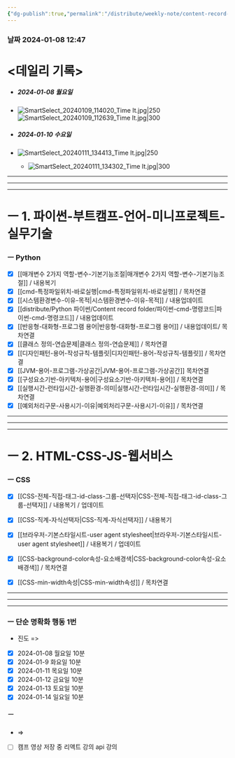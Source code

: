 ```yaml
---
{"dg-publish":true,"permalink":"/distribute/weekly-note/content-record-folder/2024-01-07-w2/","tags":["데일리-주간-기록"],"noteIcon":""}
---
```


### 날짜 2024-01-08 12:47

# <데일리 기록> 

- ##### 2024-01-08 월요일
- ![SmartSelect_20240109_114020_Time It.jpg|250](/img/user/%EC%B2%A8%EB%B6%80%ED%8C%8C%EC%9D%BC/SmartSelect_20240109_114020_Time%20It.jpg)
		![SmartSelect_20240109_112639_Time It.jpg|300](/img/user/%EC%B2%A8%EB%B6%80%ED%8C%8C%EC%9D%BC/SmartSelect_20240109_112639_Time%20It.jpg)


- ##### 2024-01-10 수요일
- ![SmartSelect_20240111_134413_Time It.jpg|250](/img/user/%EC%B2%A8%EB%B6%80%ED%8C%8C%EC%9D%BC/SmartSelect_20240111_134413_Time%20It.jpg)
	- ![SmartSelect_20240111_134302_Time It.jpg|300](/img/user/%EC%B2%A8%EB%B6%80%ED%8C%8C%EC%9D%BC/SmartSelect_20240111_134302_Time%20It.jpg)



----
-----
---
# ㅡ 1. 파이썬-부트캠프-언어-미니프로젝트-실무기술


### ㅡ Python
- [x] [[매개변수 2가지 역할-변수-기본기능조절\|매개변수 2가지 역할-변수-기본기능조절]] / 내용복기
- [x] [[cmd-특정파일위치-바로실행\|cmd-특정파일위치-바로실행]] / 목차연결
- [x] [[시스템환경변수-이유-목적\|시스템환경변수-이유-목적]] / 내용업데이트
- [x] [[distribute/Python 파이썬/Content record folder/파이썬-cmd-명령코드\|파이썬-cmd-명령코드]] / 내용업데이트
- [x] [[반응형-대화형-프로그램 용어\|반응형-대화형-프로그램 용어]] / 내용업데이트/ 목차연결
- [x] [[클래스 정의-연습문제\|클래스 정의-연습문제]] / 목차연결
- [x] [[디자인패턴-용어-작성규칙-템플릿\|디자인패턴-용어-작성규칙-템플릿]] / 목차연결
- [x] [[JVM-용어-프로그램-가상공간\|JVM-용어-프로그램-가상공간]] 목차연결
- [x] [[구성요소기반-아키텍처-용어\|구성요소기반-아키텍처-용어]] / 목차연결
- [x] [[실행시간-런타임시간-실행환경-의미\|실행시간-런타임시간-실행환경-의미]] / 목차연결
- [x] [[예외처리구문-사용시기-이유\|예외처리구문-사용시기-이유]] / 목차연결

------
---
---
# ㅡ 2. HTML-CSS-JS-웹서비스

### ㅡ CSS
- [x] [[CSS-전체-직접-태그-id-class-그룹-선택자\|CSS-전체-직접-태그-id-class-그룹-선택자]] / 내용복기 / 업데이트
- [x] [[CSS-직계-자식선택자\|CSS-직계-자식선택자]] / 내용복기
- [x] [[브라우저-기본스타일시트-user agent stylesheet\|브라우저-기본스타일시트-user agent stylesheet]] / 내용복기 / 업데이트
- [x] [[CSS-background-color속성-요소배경색\|CSS-background-color속성-요소배경색]] / 목차연결
- [x] [[CSS-min-width속성\|CSS-min-width속성]] / 목차연결



----
---
----
###  ㅡ 단순 명확화 행동 1번

- 진도 =>
- [x] 2024-01-08 월요일 10분
- [x] 2024-01-9 화요일 10분
- [x] 2024-01-11 목요일 10분
- [x] 2024-01-12 금요일 10분
- [x] 2024-01-13 토요일 10분
- [x] 2024-01-14 일요일 10분

##### ㅡ

-  =>
- [ ] 캠프 영상 저장 중
리액트 강의
api 강의